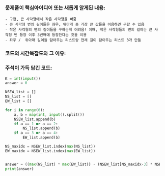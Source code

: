 ### 문제풀이 핵심아이디어 또는 새롭게 알게된 내용: 
    - 구현, 큰 사각형에서 작은 사각형을 빼줌
    - 큰 사각형 변의 길이들은 좌우, 위아래 중 가장 큰 값들을 이용하면 구할 수 있음
    - 작은 사각형의 변의 길이들을 구하는게 어려움! 이때, 작은 사각형들의 변의 길이는 큰 사각형 변 등장 이후 3번째에 등장한다는 것을 이용
    - 좌우 /  위아래 길이들 담아주는 리스트랑 전체 길이 담아주는 리스트 3개 만듦
### 코드의 시간복잡도와 그 이유:
### 주석이 가득 담긴 코드:
```python
K = int(input())
answer = 0

NSEW_list = []
NS_list = []
EW_list = []

for i in range(6):
    a, b = map(int, input().split())
    NSEW_list.append(b)
    if a == 1 or a == 2:
        NS_list.append(b)
    if a == 3 or a == 4:
        EW_list.append(b)

NS_maxidx = NSEW_list.index(max(NS_list))
EW_maxidx = NSEW_list.index(max(EW_list))


answer = ((max(NS_list) * max(EW_list)) - (NSEW_list[NS_maxidx-3] * NSEW_list[EW_maxidx-3])) * K
print(answer)


```
